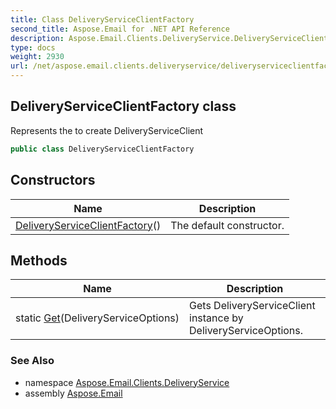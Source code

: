 ```yaml
---
title: Class DeliveryServiceClientFactory
second_title: Aspose.Email for .NET API Reference
description: Aspose.Email.Clients.DeliveryService.DeliveryServiceClientFactory class. Represents the to create DeliveryServiceClient
type: docs
weight: 2930
url: /net/aspose.email.clients.deliveryservice/deliveryserviceclientfactory/
---
```

## DeliveryServiceClientFactory class

Represents the to create DeliveryServiceClient

```csharp
public class DeliveryServiceClientFactory
```

## Constructors

| Name | Description |
| --- | --- |
| [DeliveryServiceClientFactory](deliveryserviceclientfactory/)() | The default constructor. |

## Methods

| Name | Description |
| --- | --- |
| static [Get](../../aspose.email.clients.deliveryservice/deliveryserviceclientfactory/get/)(DeliveryServiceOptions) | Gets DeliveryServiceClient instance by DeliveryServiceOptions. |

### See Also

* namespace [Aspose.Email.Clients.DeliveryService](../../aspose.email.clients.deliveryservice/)
* assembly [Aspose.Email](../../)


